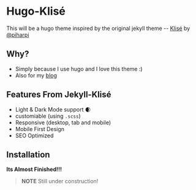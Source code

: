 # Hugo-Klisé

This will be a hugo theme inspired by the original jekyll theme -- [Klisé](https://github.com/piharpi/jekyll-klise) by [@piharpi](https://github.com/piharpi)

## Why?

- Simply because I use hugo and I love this theme :)
- Also for my [blog](https://h4r1337.github.io)

## Features From Jekyll-Klisé

- Light & Dark Mode support :waxing_crescent_moon:
- customiable (using `.scss`) 
- Responsive (desktop, tab and mobile)
- Mobile First Design
- SEO Optimized

## Installation

**Its Almost Finished!!!**
> **NOTE** 
> Still under construction!
